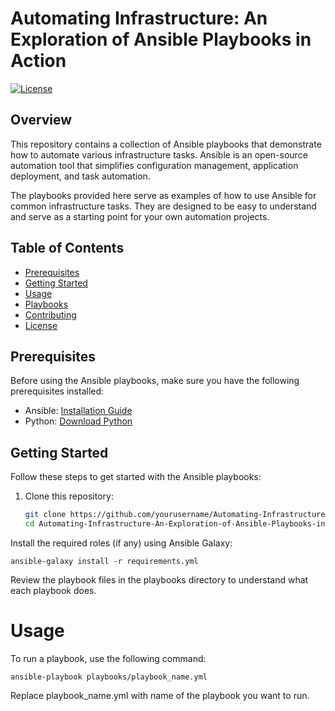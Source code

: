 # Automating Infrastructure: An Exploration of Ansible Playbooks in Action

[![License](https://img.shields.io/badge/License-MIT-blue.svg)](LICENSE)

## Overview

This repository contains a collection of Ansible playbooks that demonstrate how to automate various infrastructure tasks. Ansible is an open-source automation tool that simplifies configuration management, application deployment, and task automation.

The playbooks provided here serve as examples of how to use Ansible for common infrastructure tasks. They are designed to be easy to understand and serve as a starting point for your own automation projects.

## Table of Contents

- [Prerequisites](#prerequisites)
- [Getting Started](#getting-started)
- [Usage](#usage)
- [Playbooks](#playbooks)
- [Contributing](#contributing)
- [License](#license)

## Prerequisites

Before using the Ansible playbooks, make sure you have the following prerequisites installed:

- Ansible: [Installation Guide](https://docs.ansible.com/ansible/latest/installation_guide/index.html)
- Python: [Download Python](https://www.python.org/downloads/)

## Getting Started

Follow these steps to get started with the Ansible playbooks:

1. Clone this repository:

   ```bash
   git clone https://github.com/yourusername/Automating-Infrastructure-An-Exploration-of-Ansible-Playbooks-in-Action.git
   cd Automating-Infrastructure-An-Exploration-of-Ansible-Playbooks-in-Action
Install the required roles (if any) using Ansible Galaxy:


`ansible-galaxy install -r requirements.yml`

Review the playbook files in the playbooks directory to understand what each playbook does.

# Usage
To run a playbook, use the following command:

`ansible-playbook playbooks/playbook_name.yml`

Replace playbook_name.yml with name of the playbook you want to run.

